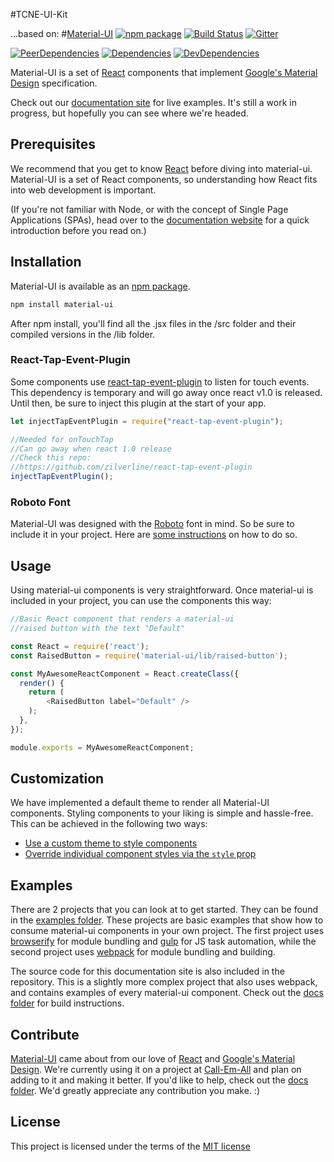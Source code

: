 #TCNE-UI-Kit

...based on:
#[Material-UI](http://callemall.github.io/material-ui/)
[![npm package](https://img.shields.io/npm/v/material-ui.svg?style=flat-square)](https://www.npmjs.org/package/material-ui)
[![Build Status](https://travis-ci.org/callemall/material-ui.svg?branch=master)](https://travis-ci.org/callemall/material-ui)
[![Gitter](https://img.shields.io/badge/gitter-join%20chat-f81a65.svg?style=flat-square)](https://gitter.im/callemall/material-ui?utm_source=badge&utm_medium=badge&utm_campaign=pr-badge&utm_content=badge)

[![PeerDependencies](https://img.shields.io/david/peer/callemall/material-ui.svg?style=flat-square)](https://david-dm.org/callemall/material-ui#info=peerDependencies&view=list)
[![Dependencies](https://img.shields.io/david/callemall/material-ui.svg?style=flat-square)](https://david-dm.org/callemall/material-ui)
[![DevDependencies](https://img.shields.io/david/dev/callemall/material-ui.svg?style=flat-square)](https://david-dm.org/callemall/material-ui#info=devDependencies&view=list)

Material-UI is a set of [React](http://facebook.github.io/react/) components that implement [Google's Material Design](https://www.google.com/design/spec/material-design/introduction.html) specification.

Check out our [documentation site](http://www.material-ui.com/) for live examples. It's still a work in progress, but hopefully you can see where we're headed.

## Prerequisites

We recommend that you get to know [React](http://facebook.github.io/react/) before diving into material-ui. Material-UI is a set of React components, so understanding how React fits into web development is important.

(If you're not familiar with Node, or with the concept of Single Page Applications (SPAs), head over to the [documentation website](http://material-ui.com/#/get-started/prerequisites) for a quick introduction before you read on.)

## Installation

Material-UI is available as an [npm package](https://www.npmjs.org/package/material-ui).
```sh
npm install material-ui
```
After npm install, you'll find all the .jsx files in the /src folder and their compiled versions in the /lib folder.

### React-Tap-Event-Plugin
Some components use [react-tap-event-plugin](https://github.com/zilverline/react-tap-event-plugin) to
listen for touch events. This dependency is temporary and will go away once react v1.0 is released. Until then, be
sure to inject this plugin at the start of your app.
```js
let injectTapEventPlugin = require("react-tap-event-plugin");

//Needed for onTouchTap
//Can go away when react 1.0 release
//Check this repo:
//https://github.com/zilverline/react-tap-event-plugin
injectTapEventPlugin();
```

### Roboto Font
Material-UI was designed with the [Roboto](http://www.google.com/fonts/specimen/Roboto) font in mind. So be sure to include it in your project. Here are [some instructions](http://www.google.com/fonts#UsePlace:use/Collection:Roboto:400,300,500) on how to do so.

## Usage

Using material-ui components is very straightforward. Once material-ui is included in your project, you can use the components this way:

```js
//Basic React component that renders a material-ui
//raised button with the text "Default"

const React = require('react');
const RaisedButton = require('material-ui/lib/raised-button');

const MyAwesomeReactComponent = React.createClass({
  render() {
    return (
        <RaisedButton label="Default" />
    );
  },
});

module.exports = MyAwesomeReactComponent;

```

## Customization

We have implemented a default theme to render all Material-UI components. Styling components to your liking is simple and hassle-free. This can be achieved in the following two ways:

* [Use a custom theme to style components](http://material-ui.com/#/customization/themes)
* [Override individual component styles via the `style` prop](http://material-ui.com/#/customization/inline-styles)

## Examples

There are 2 projects that you can look at to get started. They can be found in the [examples folder](https://github.com/callemall/material-ui/tree/master/examples). These projects are basic examples that show how to consume material-ui components in your own project. The first project uses [browserify](http://browserify.org/) for module bundling and [gulp](http://gulpjs.com/) for JS task automation, while the second project uses [webpack](http://webpack.github.io/) for module bundling and building.

The source code for this documentation site is also included in the repository. This is a slightly more complex project that also uses webpack, and contains examples of every material-ui component. Check out the [docs folder](https://github.com/callemall/material-ui/tree/master/docs) for build instructions.

## Contribute

[Material-UI](http://www.material-ui.com/) came about from our love of [React](http://facebook.github.io/react/) and [Google's Material Design](https://www.google.com/design/spec/material-design/introduction.html). We're currently using it on a project at [Call-Em-All](https://www.call-em-all.com/) and plan on adding to it and making it better. If you'd like to help, check out the [docs folder](https://github.com/callemall/material-ui/tree/master/docs). We'd greatly appreciate any contribution you make. :)

## License
This project is licensed under the terms of the [MIT license](https://github.com/callemall/material-ui/blob/master/LICENSE)
